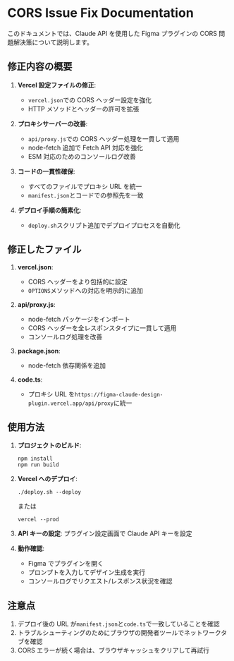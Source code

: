 # CORS Issue Fix Documentation

このドキュメントでは、Claude API を使用した Figma プラグインの CORS 問題解決策について説明します。

## 修正内容の概要

1. **Vercel 設定ファイルの修正**:

   - `vercel.json`での CORS ヘッダー設定を強化
   - HTTP メソッドとヘッダーの許可を拡張

2. **プロキシサーバーの改善**:

   - `api/proxy.js`での CORS ヘッダー処理を一貫して適用
   - node-fetch 追加で Fetch API 対応を強化
   - ESM 対応のためのコンソールログ改善

3. **コードの一貫性確保**:

   - すべてのファイルでプロキシ URL を統一
   - `manifest.json`とコードでの参照先を一致

4. **デプロイ手順の簡素化**:
   - `deploy.sh`スクリプト追加でデプロイプロセスを自動化

## 修正したファイル

1. **vercel.json**:

   - CORS ヘッダーをより包括的に設定
   - `OPTIONS`メソッドへの対応を明示的に追加

2. **api/proxy.js**:

   - node-fetch パッケージをインポート
   - CORS ヘッダーを全レスポンスタイプに一貫して適用
   - コンソールログ処理を改善

3. **package.json**:

   - node-fetch 依存関係を追加

4. **code.ts**:
   - プロキシ URL を`https://figma-claude-design-plugin.vercel.app/api/proxy`に統一

## 使用方法

1. **プロジェクトのビルド**:

   ```
   npm install
   npm run build
   ```

2. **Vercel へのデプロイ**:

   ```
   ./deploy.sh --deploy
   ```

   または

   ```
   vercel --prod
   ```

3. **API キーの設定**:
   プラグイン設定画面で Claude API キーを設定

4. **動作確認**:
   - Figma でプラグインを開く
   - プロンプトを入力してデザイン生成を実行
   - コンソールログでリクエスト/レスポンス状況を確認

## 注意点

1. デプロイ後の URL が`manifest.json`と`code.ts`で一致していることを確認
2. トラブルシューティングのためにブラウザの開発者ツールでネットワークタブを確認
3. CORS エラーが続く場合は、ブラウザキャッシュをクリアして再試行
